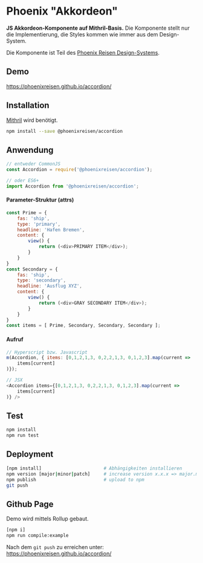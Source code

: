 # Phoenix "Akkordeon"

**JS Akkordeon-Komponente auf Mithril-Basis.** Die Komponente stellt nur die Implementierung, die Styles kommen wie immer aus dem Design-System.

Die Komponente ist Teil des [Phoenix Reisen Design-Systems](https://design-system.phoenixreisen.net).

## Demo

https://phoenixreisen.github.io/accordion/

## Installation

[Mithril](https://mithril.js.org/) wird benötigt.

```bash
npm install --save @phoenixreisen/accordion
```

## Anwendung

```js
// entweder CommonJS
const Accordion = require('@phoenixreisen/accordion');

// oder ES6+
import Accordion from '@phoenixreisen/accordion';
```

#### Parameter-Struktur (attrs)

```js
const Prime = {
    fas: 'ship',
    type: 'primary',
    headline: 'Hafen Bremen',
    content: {
        view() {
            return (<div>PRIMARY ITEM</div>);
        }
    }
}
const Secondary = {
    fas: 'ship',
    type: 'secondary',
    headline: 'Ausflug XYZ',
    content: {
        view() {
            return (<div>GRAY SECONDARY ITEM</div>);
        }
    }
}
const items = [ Prime, Secondary, Secondary, Secondary ];
```

#### Aufruf

```js
// Hyperscript bzw. Javascript
m(Accordion, { items: [0,1,2,1,3, 0,2,2,1,3, 0,1,2,3].map(current =>
    items[current]
)});

// JSX
<Accordion items={[0,1,2,1,3, 0,2,2,1,3, 0,1,2,3].map(current =>
    items[current]
)} />
```

## Test

```bash
npm install
npm run test
```

## Deployment

```bash
[npm install]                       # Abhängigkeiten installieren
npm version [major|minor|patch]     # increase version x.x.x => major.minor.patch
npm publish                         # upload to npm
git push
```

## Github Page

Demo wird mittels Rollup gebaut.

```bash
[npm i]
npm run compile:example
```

Nach dem `git push` zu erreichen unter:
https://phoenixreisen.github.io/accordion/